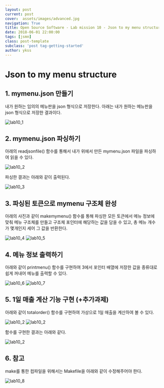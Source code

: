 ```yaml
---
layout: post
current: post
cover:  assets/images/advanced.jpg
navigation: True
title: Open Source Software - Lab mission 10 - Json to my menu structure
date: 2018-06-01 22:00:00
tags: [jsmn]
class: post-template
subclass: 'post tag-getting-started'
author: ykss
---
```


# Json to my menu structure


## 1. mymenu.json 만들기 
 
내가 원하는 임의의 메뉴판을 json 형식으로 저장한다.
아래는 내가 원하는 메뉴판을 json 형식으로 저장한 결과이다.

![lab10_1](/assets/images/lab10_1.png)


## 2. mymenu.json 파싱하기

아래의 readjsonfile() 함수를 통해서 내가 위에서 만든 mymenu.json 파일을 파싱하여 읽을 수 있다.

![lab10_2](/assets/images/lab10_2.png)

파싱한 결과는 아래와 같이 출력된다.

![lab10_3](/assets/images/lab10_3.png)


## 3. 파싱된 토큰으로 mymenu 구조체 완성

아래의 사진과 같이 makemymenu() 함수를 통해 파싱한 모든 토큰에서 메뉴 정보에 맞춰 메뉴 구조체를 만들고 구조체 포인터에 해당하는 값을 담을 수 있고, 총 메뉴 개수가 몇개인지 세어 그 값을 반환한다. 

![lab10_4](/assets/images/lab10_4.png)
![lab10_5](/assets/images/lab10_5.png)


## 4. 메뉴 정보 출력하기

아래와 같이 printmenu() 함수를 구현하여 3에서 포인터 배열에 저장한 값을 종류대로 쉽게 꺼내어 메뉴를 출력할 수 있다.

![lab10_6](/assets/images/lab10_7.png)
![lab10_7](/assets/images/lab10_6.png)


## 5. 1일 매출 계산 기능 구현 (+추가과제)

아래와 같이 totalorder() 함수를 구현하여 가상으로 1일 매출을 계산하여 볼 수 있다.

![lab10_2](/assets/images/lab10_9.png)
![lab10_2](/assets/images/lab10_10.png)

함수를 구현한 결과는 아래와 같다.

![lab10_2](/assets/images/lab10_11.png)


## 6. 참고

make를 통한 컴파일을 위해서는 Makefile을 아래와 같이 수정해주어야 한다.

![lab10_8](/assets/images/lab10_8.png)